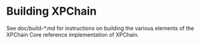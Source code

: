 Building XPChain
================

See doc/build-*.md for instructions on building the various
elements of the XPChain Core reference implementation of XPChain.
